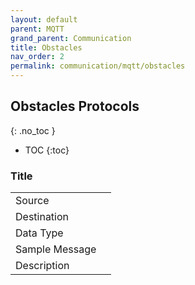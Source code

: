```yaml
---
layout: default
parent: MQTT
grand_parent: Communication
title: Obstacles
nav_order: 2
permalink: communication/mqtt/obstacles
---
```


## Obstacles Protocols
{: .no_toc }

- TOC
{:toc}


### Title

<table>
<tr><td>Source</td><td> </td></tr>
<tr><td>Destination</td><td> </td></tr>
<tr><td>Data Type</td><td> </td></tr>
<tr><td>Sample Message</td><td>

</td></tr>
<tr><td>Description</td><td>

</td></tr>
</table>
